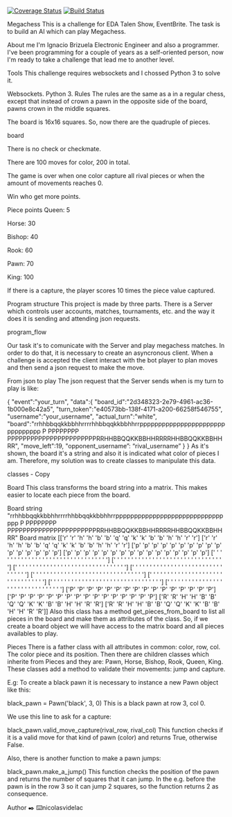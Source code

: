 [![Coverage Status](https://coveralls.io/repos/github/nicolasvidelac/MegaChessClient/badge.svg?branch=beta)](https://coveralls.io/github/nicolasvidelac/MegaChessClient?branch=beta)
[![Build Status](https://travis-ci.com/nicolasvidelac/MegaChessClient.svg?branch=beta)](https://travis-ci.com/nicolasvidelac/MegaChessClient)

Megachess
This is a challenge for EDA Talen Show, EventBrite. The task is to build an AI which can play Megachess.

About me
I'm Ignacio Brizuela Electronic Engineer and also a programmer. I've been programming for a couple of years as a self-oriented person, now I'm ready to take a challenge that lead me to another level.

Tools
This challenge requires websockets and I chossed Python 3 to solve it.

Websockets.
Python 3.
Rules
The rules are the same as a in a regular chess, except that instead of crown a pawn in the opposite side of the board, pawns crown in the middle squares.

The board is 16x16 squares. So, now there are the quadruple of pieces.

board

There is no check or checkmate.

There are 100 moves for color, 200 in total.

The game is over when one color capture all rival pieces or when the amount of movements reaches 0.

Win who get more points.

Piece points
Queen: 5

Horse: 30

Bishop: 40

Rook: 60

Pawn: 70

King: 100

If there is a capture, the player scores 10 times the piece value captured.

Program structure
This project is made by three parts. There is a Server which controls user accounts, matches, tournaments, etc. and the way it does it is sending and attending json requests.

program_flow

Our task it's to comunicate with the Server and play megachess matches. In order to do that, it is necessary to create an asyncronous client. When a challenge is accepted the client interact with the bot player to plan moves and then send a json request to make the move.

From json to play
The json request that the Server sends when is my turn to play is like:

{
    "event":"your_turn",
    "data":{
    "board_id":"2d348323-2e79-4961-ac36-1b000e8c42a5",
    "turn_token":"e40573bb-138f-4171-a200-66258f546755",
    "username":"your_username",
    "actual_turn":"white",
    "board":"rrhhbbqqkkbbhhrrrrhhbbqqkkbbhhrrpppppppppppppppppppppppppppppppp                                                                                                                        P       PPPPPPPP PPPPPPPPPPPPPPPPPPPPPPPRRHHBBQQKKBBHHRRRRHHBBQQKKBBHHRR",
    "move_left":19, 
    "opponent_username”: “rival_username”
}
}
As it's shown, the board it's a string and also it is indicated what color of pieces I am. Therefore, my solution was to create classes to manipulate this data.

classes - Copy

Board
This class transforms the board string into a matrix. This makes easier to locate each piece from the board.

Board string
"rrhhbbqqkkbbhhrrrrhhbbqqkkbbhhrrpppppppppppppppppppppppppppppppp                                                                                                                        P       PPPPPPPP PPPPPPPPPPPPPPPPPPPPPPPRRHHBBQQKKBBHHRRRRHHBBQQKKBBHHRR"
Board matrix
[['r' 'r' 'h' 'h' 'b' 'b' 'q' 'q' 'k' 'k' 'b' 'b' 'h' 'h' 'r' 'r']
 ['r' 'r' 'h' 'h' 'b' 'b' 'q' 'q' 'k' 'k' 'b' 'b' 'h' 'h' 'r' 'r']
 ['p' 'p' 'p' 'p' 'p' 'p' 'p' 'p' 'p' 'p' 'p' 'p' 'p' 'p' 'p' 'p']
 ['p' 'p' 'p' 'p' 'p' 'p' 'p' 'p' 'p' 'p' 'p' 'p' 'p' 'p' 'p' 'p']
 [' ' ' ' ' ' ' ' ' ' ' ' ' ' ' ' ' ' ' ' ' ' ' ' ' ' ' ' ' ' ' ']
 [' ' ' ' ' ' ' ' ' ' ' ' ' ' ' ' ' ' ' ' ' ' ' ' ' ' ' ' ' ' ' ']
 [' ' ' ' ' ' ' ' ' ' ' ' ' ' ' ' ' ' ' ' ' ' ' ' ' ' ' ' ' ' ' ']
 [' ' ' ' ' ' ' ' ' ' ' ' ' ' ' ' ' ' ' ' ' ' ' ' ' ' ' ' ' ' ' ']
 [' ' ' ' ' ' ' ' ' ' ' ' ' ' ' ' ' ' ' ' ' ' ' ' ' ' ' ' ' ' ' ']
 [' ' ' ' ' ' ' ' ' ' ' ' ' ' ' ' ' ' ' ' ' ' ' ' ' ' ' ' ' ' ' ']
 [' ' ' ' ' ' ' ' ' ' ' ' ' ' ' ' ' ' ' ' ' ' ' ' ' ' ' ' ' ' ' ']
 [' ' ' ' ' ' ' ' ' ' ' ' ' ' ' ' ' ' ' ' ' ' ' ' ' ' ' ' ' ' ' ']
 ['P' 'P' 'P' 'P' 'P' 'P' 'P' 'P' 'P' 'P' 'P' 'P' 'P' 'P' 'P' 'P']
 ['P' 'P' 'P' 'P' 'P' 'P' 'P' 'P' 'P' 'P' 'P' 'P' 'P' 'P' 'P' 'P']
 ['R' 'R' 'H' 'H' 'B' 'B' 'Q' 'Q' 'K' 'K' 'B' 'B' 'H' 'H' 'R' 'R']
 ['R' 'R' 'H' 'H' 'B' 'B' 'Q' 'Q' 'K' 'K' 'B' 'B' 'H' 'H' 'R' 'R']]
Also this class has a method get_pieces_from_board to list all pieces in the board and make them as attributes of the class. So, if we create a board object we will have access to the matrix board and all pieces availables to play.

Pieces
There is a father class with all attributes in common: color, row, col. The color piece and its position. Then there are children classes which inherite from Pieces and they are: Pawn, Horse, Bishop, Rook, Queen, King. These classes add a method to validate their movements: jump and capture.

E.g: To create a black pawn it is necessary to instance a new Pawn object like this:

black_pawn = Pawn('black', 3, 0)
This is a black pawn at row 3, col 0.

We use this line to ask for a capture:

black_pawn.valid_move_capture(rival_row, rival_col)
This function checks if it is a valid move for that kind of pawn (color) and returns True, otherwise False.

Also, there is another function to make a pawn jumps:

black_pawn.make_a_jump()
This function checks the position of the pawn and returns the number of squares that it can jump. In the e.g. before the pawn is in the row 3 so it can jump 2 squares, so the function returns 2 as consequence.

Author ✒️
⌨️nicolasvidelac
